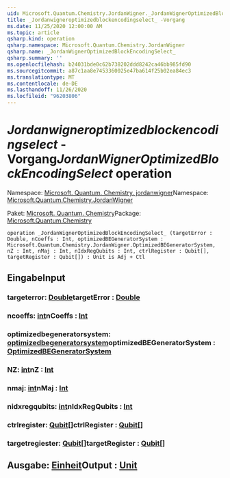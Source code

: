 ```yaml
---
uid: Microsoft.Quantum.Chemistry.JordanWigner._JordanWignerOptimizedBlockEncodingSelect_
title: _Jordanwigneroptimizedblockencodingselect_ -Vorgang
ms.date: 11/25/2020 12:00:00 AM
ms.topic: article
qsharp.kind: operation
qsharp.namespace: Microsoft.Quantum.Chemistry.JordanWigner
qsharp.name: _JordanWignerOptimizedBlockEncodingSelect_
qsharp.summary: ''
ms.openlocfilehash: b24031bde0c62b738202ddd8242ca46bb985fd90
ms.sourcegitcommit: a87c1aa8e7453360025e47ba614f25b02ea84ec3
ms.translationtype: MT
ms.contentlocale: de-DE
ms.lasthandoff: 11/26/2020
ms.locfileid: "96203806"
---
```

# <a name="_jordanwigneroptimizedblockencodingselect_-operation"></a><span data-ttu-id="dadb4-102">_Jordanwigneroptimizedblockencodingselect_ -Vorgang</span><span class="sxs-lookup"><span data-stu-id="dadb4-102">_JordanWignerOptimizedBlockEncodingSelect_ operation</span></span>

<span data-ttu-id="dadb4-103">Namespace: [Microsoft. Quantum. Chemistry. jordanwigner](xref:Microsoft.Quantum.Chemistry.JordanWigner)</span><span class="sxs-lookup"><span data-stu-id="dadb4-103">Namespace: [Microsoft.Quantum.Chemistry.JordanWigner](xref:Microsoft.Quantum.Chemistry.JordanWigner)</span></span>

<span data-ttu-id="dadb4-104">Paket: [Microsoft. Quantum. Chemistry](https://nuget.org/packages/Microsoft.Quantum.Chemistry)</span><span class="sxs-lookup"><span data-stu-id="dadb4-104">Package: [Microsoft.Quantum.Chemistry](https://nuget.org/packages/Microsoft.Quantum.Chemistry)</span></span>




```qsharp
operation _JordanWignerOptimizedBlockEncodingSelect_ (targetError : Double, nCoeffs : Int, optimizedBEGeneratorSystem : Microsoft.Quantum.Chemistry.JordanWigner.OptimizedBEGeneratorSystem, nZ : Int, nMaj : Int, nIdxRegQubits : Int, ctrlRegister : Qubit[], targetRegister : Qubit[]) : Unit is Adj + Ctl
```


## <a name="input"></a><span data-ttu-id="dadb4-105">Eingabe</span><span class="sxs-lookup"><span data-stu-id="dadb4-105">Input</span></span>

### <a name="targeterror--double"></a><span data-ttu-id="dadb4-106">targeterror: [Double](xref:microsoft.quantum.lang-ref.double)</span><span class="sxs-lookup"><span data-stu-id="dadb4-106">targetError : [Double](xref:microsoft.quantum.lang-ref.double)</span></span>




### <a name="ncoeffs--int"></a><span data-ttu-id="dadb4-107">ncoeffs: [int](xref:microsoft.quantum.lang-ref.int)</span><span class="sxs-lookup"><span data-stu-id="dadb4-107">nCoeffs : [Int](xref:microsoft.quantum.lang-ref.int)</span></span>




### <a name="optimizedbegeneratorsystem--optimizedbegeneratorsystem"></a><span data-ttu-id="dadb4-108">optimizedbegeneratorsystem: [optimizedbegeneratorsystem](xref:Microsoft.Quantum.Chemistry.JordanWigner.OptimizedBEGeneratorSystem)</span><span class="sxs-lookup"><span data-stu-id="dadb4-108">optimizedBEGeneratorSystem : [OptimizedBEGeneratorSystem](xref:Microsoft.Quantum.Chemistry.JordanWigner.OptimizedBEGeneratorSystem)</span></span>




### <a name="nz--int"></a><span data-ttu-id="dadb4-109">NZ: [int](xref:microsoft.quantum.lang-ref.int)</span><span class="sxs-lookup"><span data-stu-id="dadb4-109">nZ : [Int](xref:microsoft.quantum.lang-ref.int)</span></span>




### <a name="nmaj--int"></a><span data-ttu-id="dadb4-110">nmaj: [int](xref:microsoft.quantum.lang-ref.int)</span><span class="sxs-lookup"><span data-stu-id="dadb4-110">nMaj : [Int](xref:microsoft.quantum.lang-ref.int)</span></span>




### <a name="nidxregqubits--int"></a><span data-ttu-id="dadb4-111">nidxregqubits: [int](xref:microsoft.quantum.lang-ref.int)</span><span class="sxs-lookup"><span data-stu-id="dadb4-111">nIdxRegQubits : [Int](xref:microsoft.quantum.lang-ref.int)</span></span>




### <a name="ctrlregister--qubit"></a><span data-ttu-id="dadb4-112">ctrlregister: [Qubit](xref:microsoft.quantum.lang-ref.qubit)[]</span><span class="sxs-lookup"><span data-stu-id="dadb4-112">ctrlRegister : [Qubit](xref:microsoft.quantum.lang-ref.qubit)[]</span></span>




### <a name="targetregister--qubit"></a><span data-ttu-id="dadb4-113">targetregiester: [Qubit](xref:microsoft.quantum.lang-ref.qubit)[]</span><span class="sxs-lookup"><span data-stu-id="dadb4-113">targetRegister : [Qubit](xref:microsoft.quantum.lang-ref.qubit)[]</span></span>





## <a name="output--unit"></a><span data-ttu-id="dadb4-114">Ausgabe: [Einheit](xref:microsoft.quantum.lang-ref.unit)</span><span class="sxs-lookup"><span data-stu-id="dadb4-114">Output : [Unit](xref:microsoft.quantum.lang-ref.unit)</span></span>

